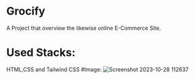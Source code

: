 # Grocify
A Project that overview the likewise online E-Commerce Site.
# Used Stacks:
  HTML,CSS and Tailwind CSS
#Image:
![Screenshot 2023-10-28 112637](https://github.com/Chikun2004/Grocify/assets/119022868/ddf58caf-7bae-4c83-b442-a5aaf00421d0)
